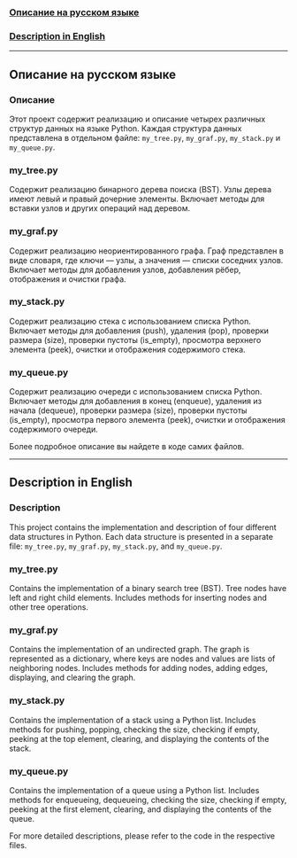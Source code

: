 ### [Описание на русском языке](#русский)

### [Description in English](#english)

---

## <a name="русский"></a>Описание на русском языке

### Описание
Этот проект содержит реализацию и описание четырех различных структур данных на языке Python. Каждая структура данных представлена в отдельном файле: `my_tree.py`, `my_graf.py`, `my_stack.py` и `my_queue.py`.

### my_tree.py
Содержит реализацию бинарного дерева поиска (BST). Узлы дерева имеют левый и правый дочерние элементы. Включает методы для вставки узлов и других операций над деревом.

### my_graf.py
Содержит реализацию неориентированного графа. Граф представлен в виде словаря, где ключи — узлы, а значения — списки соседних узлов. Включает методы для добавления узлов, добавления рёбер, отображения и очистки графа.

### my_stack.py
Содержит реализацию стека с использованием списка Python. Включает методы для добавления (push), удаления (pop), проверки размера (size), проверки пустоты (is_empty), просмотра верхнего элемента (peek), очистки и отображения содержимого стека.

### my_queue.py
Содержит реализацию очереди с использованием списка Python. Включает методы для добавления в конец (enqueue), удаления из начала (dequeue), проверки размера (size), проверки пустоты (is_empty), просмотра первого элемента (peek), очистки и отображения содержимого очереди.

Более подробное описание вы найдете в коде самих файлов.

---

## <a name="english"></a>Description in English

### Description
This project contains the implementation and description of four different data structures in Python. Each data structure is presented in a separate file: `my_tree.py`, `my_graf.py`, `my_stack.py`, and `my_queue.py`.

### my_tree.py
Contains the implementation of a binary search tree (BST). Tree nodes have left and right child elements. Includes methods for inserting nodes and other tree operations.

### my_graf.py
Contains the implementation of an undirected graph. The graph is represented as a dictionary, where keys are nodes and values are lists of neighboring nodes. Includes methods for adding nodes, adding edges, displaying, and clearing the graph.

### my_stack.py
Contains the implementation of a stack using a Python list. Includes methods for pushing, popping, checking the size, checking if empty, peeking at the top element, clearing, and displaying the contents of the stack.

### my_queue.py
Contains the implementation of a queue using a Python list. Includes methods for enqueueing, dequeueing, checking the size, checking if empty, peeking at the first element, clearing, and displaying the contents of the queue.

For more detailed descriptions, please refer to the code in the respective files.